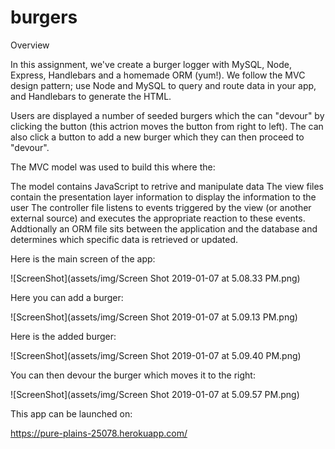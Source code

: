 # burgers

Overview

In this assignment, we've create a burger logger with MySQL, Node, Express, Handlebars and a homemade ORM (yum!). We follow the MVC design pattern; use Node and MySQL to query and route data in your app, and Handlebars to generate the HTML.

Users are displayed a number of seeded burgers which the can "devour" by clicking the button (this actrion moves the button from right to left).  The can also click a button to add a new burger which they can then proceed to "devour".

The MVC model was used to build this where the:

The model contains JavaScript to retrive and manipulate data
The view files contain the presentation layer information to display the information to the user
The controller file listens to events triggered by the view (or another external source) and executes the appropriate reaction to these events.
Addtionally an ORM file sits between the application and the database and determines which specific data is retrieved or updated.

Here is the main screen of the app:

![ScreenShot](assets/img/Screen Shot 2019-01-07 at 5.08.33 PM.png)

Here you can add a burger:

![ScreenShot](assets/img/Screen Shot 2019-01-07 at 5.09.13 PM.png)

Here is the added burger:

![ScreenShot](assets/img/Screen Shot 2019-01-07 at 5.09.40 PM.png)

You can then devour the burger which moves it to the right:

![ScreenShot](assets/img/Screen Shot 2019-01-07 at 5.09.57 PM.png)

This app can be launched on:

https://pure-plains-25078.herokuapp.com/
